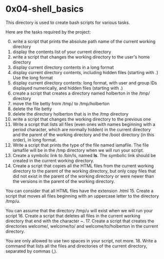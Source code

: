 # 0x04-shell_basics

This directory is used to create bash scripts for various tasks.

Here are the tasks required by the project:

0. write a script that prints the absolute path name of the current working directory
1. display the contents list of your current directory
2. write a script that changes the working directory to the user's home directory
3. display current directory contents in a long format
4. display current directory contents, including hidden files (starting with .) Use the long format
5. display current directory contents: long format, with user and group IDs displayed numerically, and hidden files (starting with .)
6. create a script that creates a directory named holberton in the /tmp/ directory
7. move the file betty from /tmp/ to /tmp/holberton
8. delete the file betty
9. delete the directory holberton that is in the /tmp directory
10. write a script that changes the working directory to the previous one
11. Write a script that lists all files (even ones with names beginning with a period character, which are normally hidden) in the current directory and the parent of the working directory and the /boot directory (in this order), in long format.
12. Write a script that prints the type of the file named iamafile. The file iamafile will be in the /tmp directory when we will run your script.
13. Create a symbolic link to /bin/ls, named __ls__. The symbolic link should be created in the current working directory.
14. Create a script that copies all the HTML files from the current working directory to the parent of the working directory, but only copy files that did not exist in the parent of the working directory or were newer than the versions in the parent of the working directory.

You can consider that all HTML files have the extension .html
15. Create a script that moves all files beginning with an uppercase letter to the directory /tmp/u.

You can assume that the directory /tmp/u will exist when we will run your script
16. Create a script that deletes all files in the current working directory that end with the character ~.
17. Create a script that creates the directories welcome/, welcome/to/ and welcome/to/holberton in the current directory.

You are only allowed to use two spaces in your script, not more.
18. Write a command that lists all the files and directories of the current directory, separated by commas (,).
